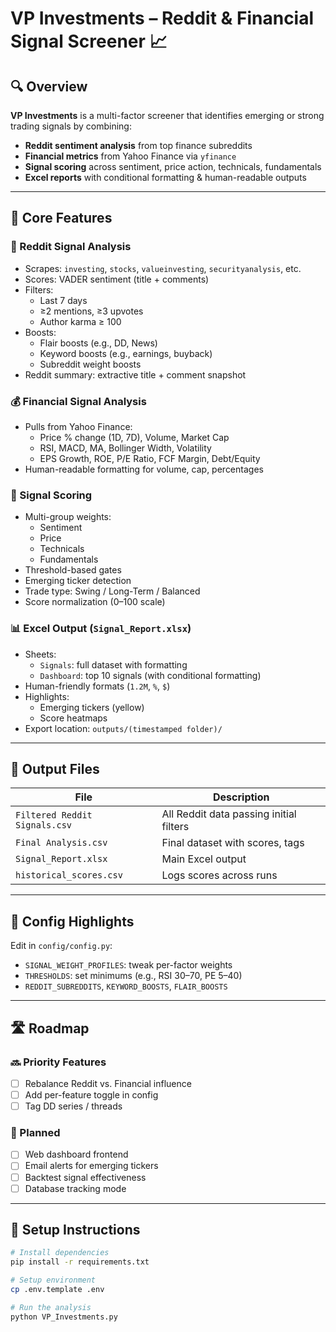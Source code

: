 # VP Investments – Reddit & Financial Signal Screener 📈

## 🔍 Overview

**VP Investments** is a multi-factor screener that identifies emerging or strong trading signals by combining:

- **Reddit sentiment analysis** from top finance subreddits
- **Financial metrics** from Yahoo Finance via `yfinance`
- **Signal scoring** across sentiment, price action, technicals, fundamentals
- **Excel reports** with conditional formatting & human-readable outputs

---

## 🧠 Core Features

### 🧵 Reddit Signal Analysis
- Scrapes: `investing`, `stocks`, `valueinvesting`, `securityanalysis`, etc.
- Scores: VADER sentiment (title + comments)
- Filters:
  - Last 7 days
  - ≥2 mentions, ≥3 upvotes
  - Author karma ≥ 100
- Boosts:
  - Flair boosts (e.g., DD, News)
  - Keyword boosts (e.g., earnings, buyback)
  - Subreddit weight boosts
- Reddit summary: extractive title + comment snapshot

### 💰 Financial Signal Analysis
- Pulls from Yahoo Finance:
  - Price % change (1D, 7D), Volume, Market Cap
  - RSI, MACD, MA, Bollinger Width, Volatility
  - EPS Growth, ROE, P/E Ratio, FCF Margin, Debt/Equity
- Human-readable formatting for volume, cap, percentages

### 🧮 Signal Scoring
- Multi-group weights:
  - Sentiment
  - Price
  - Technicals
  - Fundamentals
- Threshold-based gates
- Emerging ticker detection
- Trade type: Swing / Long-Term / Balanced
- Score normalization (0–100 scale)

### 📊 Excel Output (`Signal_Report.xlsx`)
- Sheets:
  - `Signals`: full dataset with formatting
  - `Dashboard`: top 10 signals (with conditional formatting)
- Human-friendly formats (`1.2M`, `%`, `$`)
- Highlights:
  - Emerging tickers (yellow)
  - Score heatmaps
- Export location: `outputs/(timestamped folder)/`

---

## 📂 Output Files

| File | Description |
|------|-------------|
| `Filtered Reddit Signals.csv` | All Reddit data passing initial filters |
| `Final Analysis.csv` | Final dataset with scores, tags |
| `Signal_Report.xlsx` | Main Excel output |
| `historical_scores.csv` | Logs scores across runs |

---

## 🔧 Config Highlights

Edit in `config/config.py`:

- `SIGNAL_WEIGHT_PROFILES`: tweak per-factor weights
- `THRESHOLDS`: set minimums (e.g., RSI 30–70, PE 5–40)
- `REDDIT_SUBREDDITS`, `KEYWORD_BOOSTS`, `FLAIR_BOOSTS`

---

## 🛣️ Roadmap

### 🔜 Priority Features
- [ ] Rebalance Reddit vs. Financial influence
- [ ] Add per-feature toggle in config
- [ ] Tag DD series / threads

### 📅 Planned
- [ ] Web dashboard frontend
- [ ] Email alerts for emerging tickers
- [ ] Backtest signal effectiveness
- [ ] Database tracking mode

---

## 🚀 Setup Instructions

```bash
# Install dependencies
pip install -r requirements.txt

# Setup environment
cp .env.template .env

# Run the analysis
python VP_Investments.py
